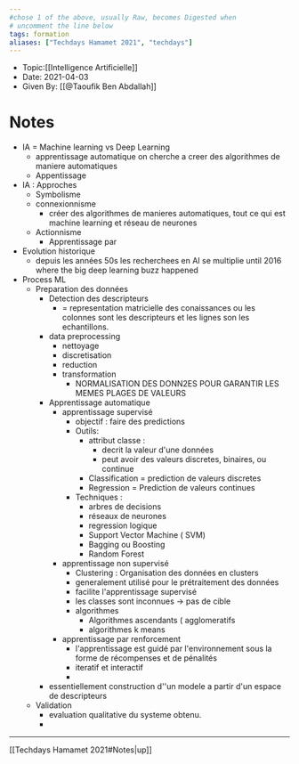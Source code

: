 ```yaml
---
#chose 1 of the above, usually Raw, becomes Digested when
# uncomment the line below
tags: formation
aliases: ["Techdays Hamamet 2021", "techdays"] 
---
```

<!--topic should reference the big themes of a certain lecture, not necessarily the Title of the Course -->
* Topic:[[Intelligence Artificielle]]
* Date: 2021-04-03
* Given By: [[@Taoufik Ben Abdallah]]


# Notes 
* IA = Machine learning vs Deep Learning 
	* apprentissage automatique  on cherche a creer des algorithmes de maniere automatiques 
	* Appentissage 
* IA : Approches 
	* Symbolisme 
	* connexionnisme 
		* créer des algorithmes de manieres automatiques, tout ce qui est machine learning et réseau de neurones
	* Actionnisme 
		* Apprentissage par 
* Evolution historique 
	* depuis les années 50s les recherchees en AI se multiplie until 2016 where the big deep learning buzz happened 
* Process ML 
	* Preparation des données 
		* Detection des descripteurs 
			* = representation matricielle des conaissances ou les colonnes sont les descripteurs et les lignes son les echantillons.
		* data preprocessing 
			* nettoyage 
			* discretisation 
			* reduction 
			* transformation
				* NORMALISATION DES DONN2ES POUR GARANTIR LES MEMES PLAGES DE VALEURS 
		* Apprentissage automatique
			* apprentissage supervisé
				* objectif : faire des predictions
				* Outils: 
					* attribut classe : 
						* decrit la valeur d'une données
						* peut avoir des valeurs discretes, binaires, ou continue
					* Classification = prediction de valeurs discretes 
					* Regression = Prediction de valeurs continues 
				* Techniques : 
					* arbres de decisions 
					* réseaux de neurones 
					* regression logique 
					* Support Vector Machine ( SVM)
					* Bagging ou Boosting 
					* Random Forest
			* apprentissage non supervisé 
				* Clustering : Organisation des données en clusters 
				* generalement utilisé pour le prétraitement des données 
				* facilite l'apprentissage supervisé 
				* les classes sont inconnues -> pas de cible 
				* algorithmes 
					* Algorithmes ascendants ( agglomeratifs 
					* algorithmes k means 
			* apprentissage par renforcement 
				* l'apprentissage est guidé par l'environnement sous la forme de récompenses et de pénalités 
				* iteratif et interactif 
				* 
		* essentiellement construction d''un modele a partir d'un espace  de descripteurs  
	* Validation
		* evaluation qualitative du systeme obtenu. 
		* 

	

---
[[Techdays Hamamet 2021#Notes|up]]